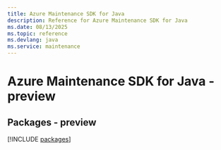 ```yaml
---
title: Azure Maintenance SDK for Java
description: Reference for Azure Maintenance SDK for Java
ms.date: 08/13/2025
ms.topic: reference
ms.devlang: java
ms.service: maintenance
---
```

# Azure Maintenance SDK for Java - preview
## Packages - preview
[!INCLUDE [packages](maintenance-index.md)]